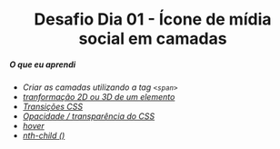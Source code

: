 <h1 align= "center">
  Desafio Dia 01 - Ícone de mídia social em camadas <a name="id01"></a>
</h1>


<!-- <p align = "center">
  <img src = "https://lh3.googleusercontent.com/pw/ACtC-3eOKaLZJ5DGcEMzTENZ57EkemlbOKwzRHn3CNj6LWpYOl_XHnkYRFhHsWhsxD0arW0JSbaY4JZ437y7JCQQVk7byHp369pCLamegxDs8PCfo4TtLSQXt1fy6MsTbhEs4mSfwSC4PdnUHiGuxzM_XkpH=w606-h340-no?authuser=0"
</P> -->

<!-- <embed src="./30diasDeCSS/assets/Dia1.wmv" autostart="true" height="300" width="300" /> -->
<p align = "center">
<object width="425" height="344" data="https://youtu.be/AZh2a7c5uZE"></object>
</p>





##### O que eu aprendi

* *Criar as camadas utilizando a tag `<span>`*
* *[tranformação 2D ou 3D de um elemento](https://www.w3schools.com/cssref/css3_pr_transform.asp)*
* *[Transições CSS](https://www.w3schools.com/css/css3_transitions.asp)*
* *[Opacidade / transparência do CSS](https://www.w3schools.com/css/css_image_transparency.asp)*
* *[hover](https://www.w3schools.com/cssref/sel_hover.asp)*
* *[nth-child ()](https://www.w3schools.com/cssref/sel_nth-child.asp)*

